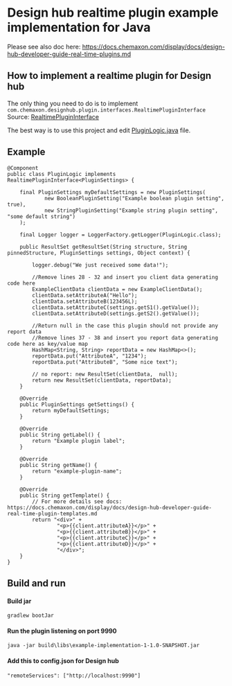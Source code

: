 # Design hub realtime plugin example implementation for Java
Please see also doc here: 
https://docs.chemaxon.com/display/docs/design-hub-developer-guide-real-time-plugins.md

## How to implement a realtime plugin for Design hub
The only thing you need to do is to implement `com.chemaxon.designhub.plugin.interfaces.RealtimePluginInterface`
Source:  [RealtimePluginInterface](../docs/RealtimePluginInterface.java)

The best way is to use this project and edit [PluginLogic.java](src/main/java/com/chemaxon/designhub/plugin/exampleimpl/PluginLogic.java) file.

## Example
```
@Component
public class PluginLogic implements RealtimePluginInterface<PluginSettings> {

    final PluginSettings myDefaultSettings = new PluginSettings(
            new BooleanPluginSetting("Example boolean plugin setting", true),
            new StringPluginSetting("Example string plugin setting", "some default string")
    );

    final Logger logger = LoggerFactory.getLogger(PluginLogic.class);

    public ResultSet getResultSet(String structure, String pinnedStructure, PluginSettings settings, Object context) {

        logger.debug("We just received some data!");

        //Remove lines 28 - 32 and insert you client data generating code here
        ExampleClientData clientData = new ExampleClientData();
        clientData.setAttributeA("Hello");
        clientData.setAttributeB(123456L);
        clientData.setAttributeC(settings.getS1().getValue());
        clientData.setAttributeD(settings.getS2().getValue());

        //Return null in the case this plugin should not provide any report data
        //Remove lines 37 - 38 and insert you report data generating code here as key/value map
        HashMap<String, String> reportData = new HashMap<>();
        reportData.put("AttributeA", "1234");
        reportData.put("AttributeB", "Some nice text");

        // no report: new ResultSet(clientData,  null);
        return new ResultSet(clientData, reportData);
    }

    @Override
    public PluginSettings getSettings() {
        return myDefaultSettings;
    }

    @Override
    public String getLabel() {
        return "Example plugin label";
    }

    @Override
    public String getName() {
        return "example-plugin-name";
    }

    @Override
    public String getTemplate() {
        // For more details see docs: https://docs.chemaxon.com/display/docs/design-hub-developer-guide-real-time-plugin-templates.md
        return "<div>" +
                "<p>{{client.attributeA}}</p>" +
                "<p>{{client.attributeB}}</p>" +
                "<p>{{client.attributeC}}</p>" +
                "<p>{{client.attributeD}}</p>" +
                "</div>";
    }
}

```

## Build and run

#### Build jar
`gradlew bootJar`

#### Run the plugin listening on port 9990
`java -jar build\libs\example-implementation-1-1.0-SNAPSHOT.jar`

#### Add this to config.json for Design hub
`"remoteServices": ["http://localhost:9990"]`

